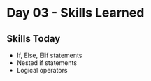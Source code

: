 # Day 03 - Skills Learned

## Skills Today

- If, Else, Elif statements
- Nested if statements
- Logical operators
